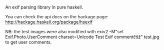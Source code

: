 An exif parsing library in pure haskell.

You can check the api docs on the hackage page: http://hackage.haskell.org/package/hsexif

NB: the test images were also modified with
exiv2 -M"set Exif.Photo.UserComment charset=Unicode Test Exif commentčšž" test.jpg
to get user comments.
